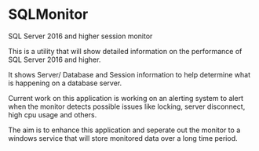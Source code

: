 # SQLMonitor
SQL Server 2016 and higher session monitor

This is a utility that will show detailed information on the performance of SQL Server 2016 and higher.  

It shows Server/ Database and Session information to help determine what is happening on a database server.

Current work on this application is working on an alerting system to alert when the monitor detects possible issues like locking, server disconnect, high cpu usage and others.

The aim is to enhance this application and seperate out the monitor to a windows service that will store monitored data over a long time period.
